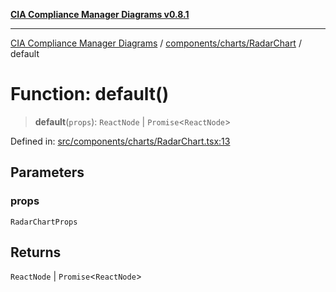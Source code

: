 [**CIA Compliance Manager Diagrams v0.8.1**](../../../../README.md)

***

[CIA Compliance Manager Diagrams](../../../../modules.md) / [components/charts/RadarChart](../README.md) / default

# Function: default()

> **default**(`props`): `ReactNode` \| `Promise`\<`ReactNode`\>

Defined in: [src/components/charts/RadarChart.tsx:13](https://github.com/Hack23/cia-compliance-manager/blob/aea527f1006de96602c10bb201453301cffe7b07/src/components/charts/RadarChart.tsx#L13)

## Parameters

### props

`RadarChartProps`

## Returns

`ReactNode` \| `Promise`\<`ReactNode`\>
